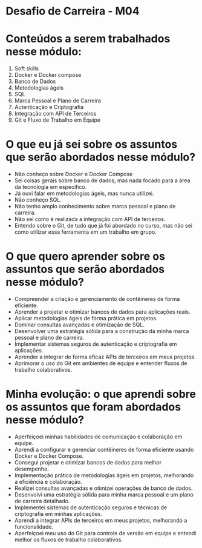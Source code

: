 # Desafio de Carreira - M04

# Conteúdos a serem trabalhados nesse módulo:
1. Soft skills
2. Docker e Docker compose
3. Banco de Dados
4. Metodologias ágeis
5. SQL
6. Marca Pessoal e Plano de Carreira
7. Autenticação e Criptografia
8. Integração com API de Terceiros
9. Git e Fluxo de Trabalho em Equipe

# O que eu já sei sobre os assuntos que serão abordados nesse módulo?
* Não conheço sobre Docker e Docker Compose
* Sei coisas gerais sobre banco de dados, mas nada focado para a área da tecnologia em específico.
* Já ouvi falar em metodologias ágeis, mas nunca utilizei.
* Não conheço SQL.
* Não tenho amplo conhecimento sobre marca pessoal e plano de carreira.
* Não sei como é realizada a integração com API de terceiros.
* Entendo sobre o Git, de tudo que já foi abordado no curso, mas não sei como utilizar essa ferramenta em um trabalho em grupo.

# O que quero aprender sobre os assuntos que serão abordados nesse módulo?
* Compreender a criação e gerenciamento de contêineres de forma eficiente.
* Aprender a projetar e otimizar bancos de dados para aplicações reais.
* Aplicar metodologias ágeis de forma prática em projetos.
* Dominar consultas avançadas e otimização de SQL.
* Desenvolver uma estratégia sólida para a construção da minha marca pessoal e plano de carreira.
* Implementar sistemas seguros de autenticação e criptografia em aplicações.
* Aprender a integrar de forma eficaz APIs de terceiros em meus projetos.
* Aprimorar o uso do Git em ambientes de equipe e entender fluxos de trabalho colaborativos.

# Minha evolução: o que aprendi sobre os assuntos que foram abordados nesse módulo?
* Aperfeiçoei minhas habilidades de comunicação e colaboração em equipe.
* Aprendi a configurar e gerenciar contêineres de forma eficiente usando Docker e Docker Compose.
* Consegui projetar e otimizar bancos de dados para melhor desempenho.
* Implementação prática de metodologias ágeis em projetos, melhorando a eficiência e colaboração.
* Realizei consultas avançadas e otimizei operações de banco de dados.
* Desenvolvi uma estratégia sólida para minha marca pessoal e um plano de carreira detalhado.
* Implementei sistemas de autenticação seguros e técnicas de criptografia em minhas aplicações.
* Aprendi a integrar APIs de terceiros em meus projetos, melhorando a funcionalidade.
* Aperfeiçoei meu uso do Git para controle de versão em equipe e entendi melhor os fluxos de trabalho colaborativos.

